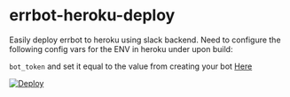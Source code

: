 # errbot-heroku-deploy
Easily deploy errbot to heroku using slack backend. Need to configure the following config vars for the ENV in heroku under upon build:

`bot_token` and set it equal to the value from creating your bot [Here](https://my.slack.com/services/new/bot)


[![Deploy](https://www.herokucdn.com/deploy/button.svg)](https://heroku.com/deploy)
